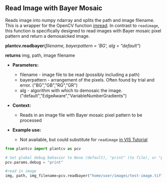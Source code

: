 ## Read Image with Bayer Mosaic

Reads image into numpy ndarray and splits the path and image filename. This is a wrapper for the OpenCV function [imread](http://docs.opencv.org/modules/highgui/doc/reading_and_writing_images_and_video.html). In contrast to `readimage`, this function is specifically designed to read images with Bayer mosaic pixel pattern and return a demosaicked image.

**plantcv.readbayer**(*filename, bayerpattern = 'BG', alg = "default"*)

**returns** img, path, image filename

- **Parameters:**
    - filename - image file to be read (possibly including a path)
    - bayerpattern  - arrangement of the pixels. Often found by trial and error. ("BG","GB","RG","GR")
    - alg - algorithm with which to demosaic the image. ("default","EdgeAware","VariableNumberGradients")

- **Context:**
    - Reads in an image file with Bayer mosaic pixel pattern to be processed
- **Example use:**
    - Not available, but could substitute for `readimage` [in VIS Tutorial](vis_tutorial.md)

```python
from plantcv import plantcv as pcv      

# Set global debug behavior to None (default), "print" (to file), or "plot" (Jupyter Notebooks or X11)
pcv.params.debug = "print"

#read in image
img, path, img_filename=pcv.readbayer("home/user/images/test-image.tiff")
```
